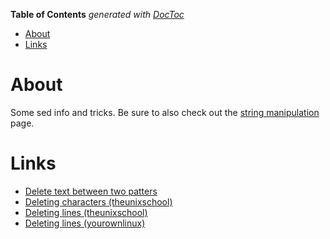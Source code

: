 <!-- START doctoc generated TOC please keep comment here to allow auto update -->
<!-- DON'T EDIT THIS SECTION, INSTEAD RE-RUN doctoc TO UPDATE -->
**Table of Contents**  *generated with [DocToc](https://github.com/thlorenz/doctoc)*

- [About](#about)
- [Links](#links)

<!-- END doctoc generated TOC please keep comment here to allow auto update -->

# About
Some sed info and tricks. Be sure to also check out the [string manipulation](https://github.com/ProfessorKaos64/documents/blob/master/tips-and-tricks/string-manipulation.md) page.

# Links
* [Delete text between two patters](https://nixtricks.wordpress.com/2013/01/09/sed-delete-the-lines-lying-in-between-two-patterns/)
* [Deleting characters (theunixschool)](http://www.theunixschool.com/2014/08/sed-examples-remove-delete-chars-from-line-file.html)
* [Deleting lines (theunixschool)](http://www.theunixschool.com/2012/06/sed-25-examples-to-delete-line-or.html)
* [Deleting lines (yourownlinux)](http://www.yourownlinux.com/2015/04/sed-command-in-linux-delete-lines-from-file.html)
